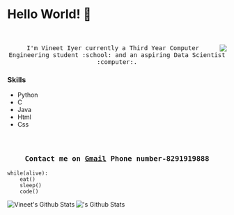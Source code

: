# Hello World! 👋

<p align="center">
  <br><br>
  <samp>
    <img align="right" src="https://media.giphy.com/media/USV0ym3bVWQJJmNu3N/giphy.gif">
I'm Vineet Iyer currently a Third Year Computer Engineering student <a href="http://www.siesgst.edu.in/" target="_blank"></a> :school: and an aspiring Data Scientist :computer:. 
  </samp>  
</p>

### Skills  
- Python
- C
- Java
- Html
- Css


<h3 align="center">
  <samp>
  <br><br>Contact me on <a href="mailto:vineetanant@gmail.com">Gmail</a> 
   Phone number-8291919888
  </samp>
</h3>

```
while(alive):
    eat()
    sleep()
    code()
```
<img align="left" alt="Vineet's Github Stats" src="https://github-readme-stats.codestackr.vercel.app/api?username=Vineet2000-dotcom&show_icons=true&hide_border=true&color=purple&theme=tokyonight" />
  
  <img align="left" alt="'s Github Stats" src="https://github-readme-stats.vercel.app/api/top-langs/?username=Vineet2000-dotcom&layout=compact&theme=tokyonight&card_width=445" />
